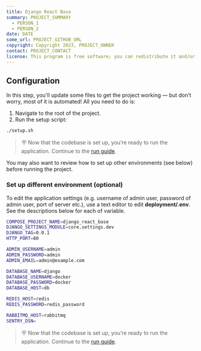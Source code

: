 ```yaml
---
title: Django React Base
summary: PROJECT_SUMMARY
  - PERSON_1
  - PERSON_2
date: DATE
some_url: PROJECT_GITHUB_URL
copyright: Copyright 2023, PROJECT_OWNER
contact: PROJECT_CONTACT
license: This program is free software; you can redistribute it and/or modify it under the terms of the GNU Affero General Public License as published by the Free Software Foundation; either version 3 of the License, or (at your option) any later version.
---
```


## Configuration

In this step, you'll update some files to get the project working — but don’t worry, most of it is automated! All you need to do is:

1. Navigate to the root of the project.
2. Run the setup script:

```bash
./setup.sh
```

> 🪧 Now that the codebase is set up, you’re ready to run the application. Continue to the [run guide](run/index.md).

You may also want to review how to set up other environments (see below) before running the project.

### Set up different environment (optional)

To edit the application settings (e.g. username of admin user, password of admin user, port of server etc.), use a text editor to edit **deployment/.env**. See the descriptions below for each of variable.

```bash
COMPOSE_PROJECT_NAME=django_react_base
DJANGO_SETTINGS_MODULE=core.settings.dev
DJANGO_TAG=0.0.1
HTTP_PORT=80

ADMIN_USERNAME=admin
ADMIN_PASSWORD=admin
ADMIN_EMAIL=admin@example.com

DATABASE_NAME=django
DATABASE_USERNAME=docker
DATABASE_PASSWORD=docker
DATABASE_HOST=db

REDIS_HOST=redis
REDIS_PASSWORD=redis_password

RABBITMQ_HOST=rabbitmq
SENTRY_DSN=
```

> 🪧 Now that the codebase is set up, you’re ready to run the application. Continue to the [run guide](run/index.md).
